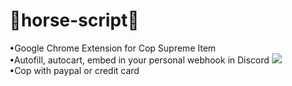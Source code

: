 # 🐴horse-script🐴
•Google Chrome Extension for Cop Supreme Item<br>
•Autofill, autocart, embed in your personal webhook in Discord <img src="https://icon-icons.com/icon/discord/101785">
<br>
•Cop with paypal or credit card<br>
